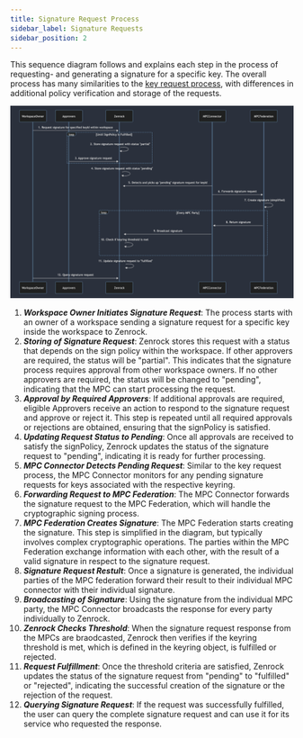 ```yaml
---
title: Signature Request Process 
sidebar_label: Signature Requests
sidebar_position: 2
---
```


This sequence diagram follows and explains each step in the process of requesting- 
and generating a signature for a specific key. 
The overall process has many similarities to the [key request process](keyRequests.md), 
with differences in additional policy verification and storage of the requests.

![Signature Request Process](../../static/img/signrequest_process.png)

1. ***Workspace Owner Initiates Signature Request***: The process starts with an owner of a workspace sending a signature request for a specific key inside the workspace to Zenrock.
2. ***Storing of Signature Request***: Zenrock stores this request with a status that depends on the sign policy within the workspace. If other approvers are required, the status will be "partial". This indicates that the signature process requires approval from other workspace owners. If no other approvers are required, the status will be changed to "pending", indicating that the MPC can start processing the request. 
3. ***Approval by Required Approvers***: If additional approvals are required, eligible Approvers receive an action to respond to the signature request and approve or reject it. This step is repeated until all required approvals or rejections are obtained, ensuring that the signPolicy is satisfied.
4. ***Updating Request Status to Pending***: Once all approvals are received to satisfy the signPolicy, Zenrock updates the status of the signature request to "pending", indicating it is ready for further processing.
5. ***MPC Connector Detects Pending Request***: Similar to the key request process, the MPC Connector monitors for any pending signature requests for keys associated with the respective keyring. 
6. ***Forwarding Request to MPC Federation***: The MPC Connector forwards the signature request to the MPC Federation, which will handle the cryptographic signing process.
7. ***MPC Federation Creates Signature***: The MPC Federation starts creating the signature. This step is simplified in the diagram, but typically involves complex cryptographic operations. The parties within the MPC Federation exchange information with each other, with the result of a valid signature in respect to the signature request. 
8. ***Signature Request Restult***: Once a signature is generated, the individual parties of the MPC federation forward their result to their individual MPC connector with their individual signature.
9. ***Broadcasting of Signature***: Using the signature from the individual MPC party, the MPC Connector broadcasts the response for every party individually to Zenrock.
10. ***Zenrock Checks Threshold***: When the signature request response from the MPCs are braodcasted, Zenrock then verifies if the keyring threshold is met, which is defined in the keyring object, is fulfilled or rejected. 
11. ***Request Fulfillment***: Once the threshold criteria are satisfied, Zenrock updates the status of the signature request from "pending" to "fulfilled" or "rejected", indicating the successful creation of the signature or the rejection of the request.
12. ***Querying Signature Request***: If the request was successfully fulfilled, the user can query the complete signature request and can use it for its service who requested the response.